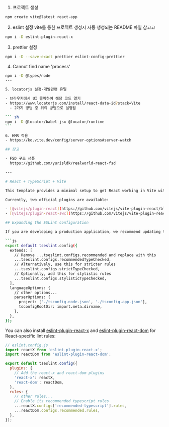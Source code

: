 1. 프로젝트 생성

```sh
npm create vite@latest react-app
```

2. eslint 설정
   vite를 통한 프로젝트 생성시 자동 생성되는 README 파일 참고고

```sh
npm i -D eslint-plugin-react-x
```

3. prettier 설정

```sh
npm i -D --save-exact prettier eslint-config-prettier
```

4. Cannot find name 'process'

````sh
npm i -D @types/node
---

5. locatorjs 설정-개발관련 유틸

- 브라우저에서 UI 클릭하여 해당 코드 열기
- https://www.locatorjs.com/install/react-data-id?stack=Vite
  - 2가지 방법 중 위의 방법으로 실행됨

``` sh
npm i -D @locator/babel-jsx @locator/runtime
```

6. HMR 적용
- https://ko.vite.dev/config/server-options#server-watch

## 참고

- FSD 구조 샘플
  https://github.com/yurisldk/realworld-react-fsd

---

# React + TypeScript + Vite

This template provides a minimal setup to get React working in Vite with HMR and some ESLint rules.

Currently, two official plugins are available:

- [@vitejs/plugin-react](https://github.com/vitejs/vite-plugin-react/blob/main/packages/plugin-react) uses [Babel](https://babeljs.io/) for Fast Refresh
- [@vitejs/plugin-react-swc](https://github.com/vitejs/vite-plugin-react/blob/main/packages/plugin-react-swc) uses [SWC](https://swc.rs/) for Fast Refresh

## Expanding the ESLint configuration

If you are developing a production application, we recommend updating the configuration to enable type-aware lint rules:

```js
export default tseslint.config({
  extends: [
    // Remove ...tseslint.configs.recommended and replace with this
    ...tseslint.configs.recommendedTypeChecked,
    // Alternatively, use this for stricter rules
    ...tseslint.configs.strictTypeChecked,
    // Optionally, add this for stylistic rules
    ...tseslint.configs.stylisticTypeChecked,
  ],
  languageOptions: {
    // other options...
    parserOptions: {
      project: ['./tsconfig.node.json', './tsconfig.app.json'],
      tsconfigRootDir: import.meta.dirname,
    },
  },
});
````

You can also install [eslint-plugin-react-x](https://github.com/Rel1cx/eslint-react/tree/main/packages/plugins/eslint-plugin-react-x) and [eslint-plugin-react-dom](https://github.com/Rel1cx/eslint-react/tree/main/packages/plugins/eslint-plugin-react-dom) for React-specific lint rules:

```js
// eslint.config.js
import reactX from 'eslint-plugin-react-x';
import reactDom from 'eslint-plugin-react-dom';

export default tseslint.config({
  plugins: {
    // Add the react-x and react-dom plugins
    'react-x': reactX,
    'react-dom': reactDom,
  },
  rules: {
    // other rules...
    // Enable its recommended typescript rules
    ...reactX.configs['recommended-typescript'].rules,
    ...reactDom.configs.recommended.rules,
  },
});
```
